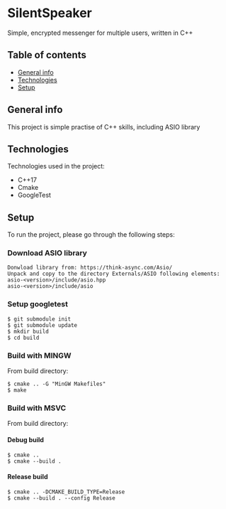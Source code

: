 # SilentSpeaker
Simple, encrypted messenger for multiple users, written in C++

## Table of contents
* [General info](#general-info)
* [Technologies](#technologies)
* [Setup](#setup)
## General info
This project is simple practise of C++ skills, including ASIO library
	
## Technologies
Technologies used in the project:
* C++17
* Cmake
* GoogleTest
	
## Setup
To run the project, please go through the following steps:

### Download ASIO library
```
Donwload library from: https://think-async.com/Asio/
Unpack and copy to the directory Externals/ASIO following elements:
asio-<version>/include/asio.hpp
asio-<version>/include/asio
```

### Setup googletest
```
$ git submodule init
$ git submodule update
$ mkdir build
$ cd build
```

### Build with MINGW
From build directory:

```
$ cmake .. -G "MinGW Makefiles"
$ make
```

### Build with MSVC
From build directory:

#### Debug build
```
$ cmake ..
$ cmake --build .
```

#### Release build
```
$ cmake .. -DCMAKE_BUILD_TYPE=Release
$ cmake --build . --config Release
```